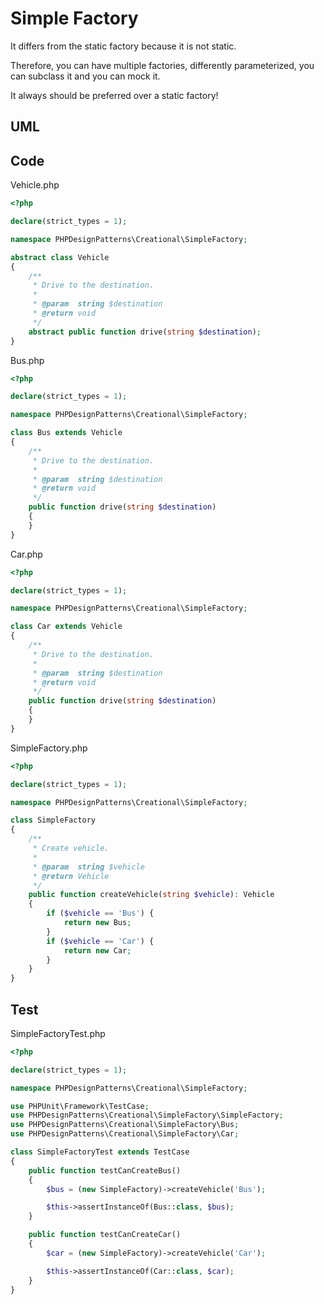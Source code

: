 # Simple Factory

It differs from the static factory because it is not static.

Therefore, you can have multiple factories, differently parameterized, you can subclass it and you can mock it.

It always should be preferred over a static factory!

## UML



## Code

Vehicle.php

```php
<?php

declare(strict_types = 1);

namespace PHPDesignPatterns\Creational\SimpleFactory;

abstract class Vehicle
{
    /**
     * Drive to the destination.
     *
     * @param  string $destination
     * @return void
     */
    abstract public function drive(string $destination);
}

```

Bus.php

```php
<?php

declare(strict_types = 1);

namespace PHPDesignPatterns\Creational\SimpleFactory;

class Bus extends Vehicle
{
    /**
     * Drive to the destination.
     *
     * @param  string $destination
     * @return void
     */
    public function drive(string $destination)
    {
    }
}

```

Car.php

```php
<?php

declare(strict_types = 1);

namespace PHPDesignPatterns\Creational\SimpleFactory;

class Car extends Vehicle
{
    /**
     * Drive to the destination.
     *
     * @param  string $destination
     * @return void
     */
    public function drive(string $destination)
    {
    }
}

```

SimpleFactory.php

```php
<?php

declare(strict_types = 1);

namespace PHPDesignPatterns\Creational\SimpleFactory;

class SimpleFactory
{
    /**
     * Create vehicle.
     *
     * @param  string $vehicle
     * @return Vehicle
     */
    public function createVehicle(string $vehicle): Vehicle
    {
        if ($vehicle == 'Bus') {
            return new Bus;
        }
        if ($vehicle == 'Car') {
            return new Car;
        }
    }
}

```

## Test

SimpleFactoryTest.php

```php
<?php

declare(strict_types = 1);

namespace PHPDesignPatterns\Creational\SimpleFactory;

use PHPUnit\Framework\TestCase;
use PHPDesignPatterns\Creational\SimpleFactory\SimpleFactory;
use PHPDesignPatterns\Creational\SimpleFactory\Bus;
use PHPDesignPatterns\Creational\SimpleFactory\Car;

class SimpleFactoryTest extends TestCase
{
    public function testCanCreateBus()
    {
        $bus = (new SimpleFactory)->createVehicle('Bus');

        $this->assertInstanceOf(Bus::class, $bus);
    }

    public function testCanCreateCar()
    {
        $car = (new SimpleFactory)->createVehicle('Car');

        $this->assertInstanceOf(Car::class, $car);
    }
}

```